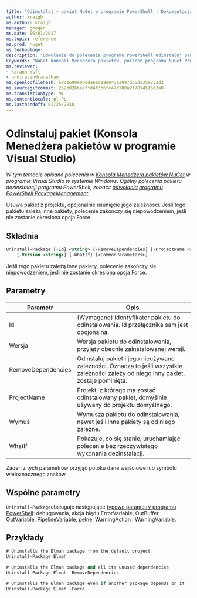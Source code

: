```yaml
---
title: "Odinstaluj — pakiet NuGet w programie PowerShell | Dokumentacja firmy Microsoft"
author: kraigb
ms.author: kraigb
manager: ghogen
ms.date: 06/01/2017
ms.topic: reference
ms.prod: nuget
ms.technology: 
description: "Odwołanie do polecenia programu PowerShell Odinstaluj pakiet w konsoli Menedżera pakietów NuGet w programie Visual Studio."
keywords: "NuGet konsoli Menedżera pakietów, poleceń programu NuGet Powershell NuGet w programie PowerShell, odinstaluj pakiet"
ms.reviewer:
- karann-msft
- unniravindranathan
ms.openlocfilehash: b8c1690e0ddda6ad88e045a2097d65d135e233d2
ms.sourcegitcommit: 262d026beeffd4f3b6fc47d780a2f701451663a8
ms.translationtype: MT
ms.contentlocale: pl-PL
ms.lasthandoff: 01/25/2018
---
```

# <a name="uninstall-package-package-manager-console-in-visual-studio"></a>Odinstaluj pakiet (Konsola Menedżera pakietów w programie Visual Studio)

*W tym temacie opisano polecenia w [Konsola Menedżera pakietów NuGet](Package-Manager-Console.md) w programie Visual Studio w systemie Windows. Ogólny polecenia pakietu dezinstalacji programu PowerShell, zobacz [odwołania programu PowerShell PackageManagement](/powershell/module/packagemanagement/?view=powershell-6).*

Usuwa pakiet z projektu, opcjonalnie usunięcie jego zależności. Jeśli tego pakietu zależą inne pakiety, polecenie zakończy się niepowodzeniem, jeśli nie zostanie określona opcja Force.

## <a name="syntax"></a>Składnia

```ps
Uninstall-Package [-Id] <string> [-RemoveDependencies] [-ProjectName <string>] [-Force]
    [-Version <string>] [-WhatIf] [<CommonParameters>]
```

Jeśli tego pakietu zależą inne pakiety, polecenie zakończy się niepowodzeniem, jeśli nie zostanie określona opcja Force.

## <a name="parameters"></a>Parametry

| Parametr | Opis |
| --- | --- |
| Id | (Wymagane) Identyfikator pakietu do odinstalowania. Id przełącznika sam jest opcjonalna. |
| Wersja | Wersja pakietu do odinstalowania, przyjęty obecnie zainstalowanej wersji. |
| RemoveDependencies | Odinstaluj pakiet i jego nieużywane zależności. Oznacza to jeśli wszystkie zależności zależy od niego inny pakiet, zostaje pominięta. |
| ProjectName | Projekt, z którego ma zostać odinstalowany pakiet, domyślnie używany do projektu domyślnego. |
| Wymuś | Wymusza pakietu do odinstalowania, nawet jeśli inne pakiety są od niego zależne. |
| WhatIf | Pokazuje, co się stanie, uruchamiając polecenie bez rzeczywistego wykonania dezinstalacji. |

Żaden z tych parametrów przyjąć potoku dane wejściowe lub symbolu wieloznacznego znaków.

## <a name="common-parameters"></a>Wspólne parametry

`Uninstall-Package`obsługuje następujące [typowe parametry programu PowerShell](http://go.microsoft.com/fwlink/?LinkID=113216): debugowania, akcja błędu ErrorVariable, OutBuffer, OutVariable, PipelineVariable, pełne, WarningAction i WarningVariable.

## <a name="examples"></a>Przykłady

```ps
# Uninstalls the Elmah package from the default project
Uninstall-Package Elmah

# Uninstalls the Elmah package and all its unused dependencies
Uninstall-Package Elmah -RemoveDependencies 

# Uninstalls the Elmah package even if another package depends on it
Uninstall-Package Elmah -Force
```
